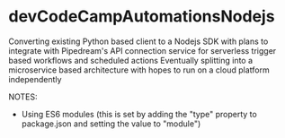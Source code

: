 # devCodeCampAutomationsNodejs

Converting existing Python based client to a Nodejs SDK with plans to integrate with Pipedream's API connection service for serverless trigger based workflows and scheduled actions
Eventually splitting into a microservice based architecture with hopes to run on a cloud platform independently

NOTES:

- Using ES6 modules (this is set by adding the "type" property to package.json and setting the value to "module")
